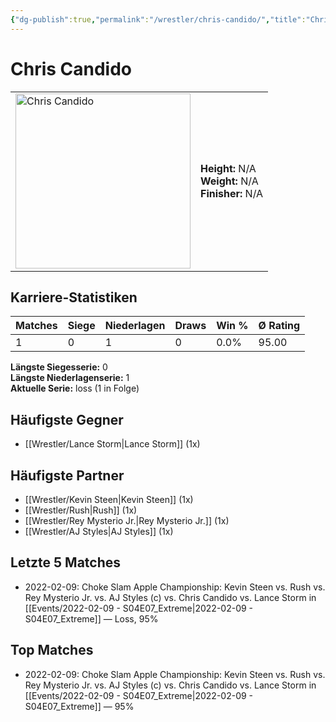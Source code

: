 ```yaml
---
{"dg-publish":true,"permalink":"/wrestler/chris-candido/","title":"Chris Candido","tags":["wrestler"],"noteIcon":""}
---
```



# Chris Candido

<table>
        <tr>
        <td><img src="https://github.com/CptSpaulding1980/choke-slam-wrestling/releases/download/images/Chris_Candido.png" width="280" alt="Chris Candido"></td>
        <td>
        <b>Height:</b> N/A<br>
        <b>Weight:</b> N/A<br>
        <b>Finisher:</b> N/A<br>
        </td>
        </tr>
        </table>
        

## Karriere-Statistiken

| Matches | Siege | Niederlagen | Draws | Win % | Ø Rating |
|---------|-------|-------------|-------|-------|-----------|
| 1 | 0 | 1 | 0 | 0.0% | 95.00 |

**Längste Siegesserie:** 0<br>**Längste Niederlagenserie:** 1<br>**Aktuelle Serie:** loss (1 in Folge)


## Häufigste Gegner
- [[Wrestler/Lance Storm\|Lance Storm]] (1x)

## Häufigste Partner
- [[Wrestler/Kevin Steen\|Kevin Steen]] (1x)
- [[Wrestler/Rush\|Rush]] (1x)
- [[Wrestler/Rey Mysterio Jr.\|Rey Mysterio Jr.]] (1x)
- [[Wrestler/AJ Styles\|AJ Styles]] (1x)

## Letzte 5 Matches
- 2022-02-09: Choke Slam Apple Championship: Kevin Steen vs. Rush vs. Rey Mysterio Jr. vs. AJ Styles (c) vs. Chris Candido vs. Lance Storm in [[Events/2022-02-09 - S04E07_Extreme\|2022-02-09 - S04E07_Extreme]] — Loss, 95%

## Top Matches
- 2022-02-09: Choke Slam Apple Championship: Kevin Steen vs. Rush vs. Rey Mysterio Jr. vs. AJ Styles (c) vs. Chris Candido vs. Lance Storm in [[Events/2022-02-09 - S04E07_Extreme\|2022-02-09 - S04E07_Extreme]] — 95%

